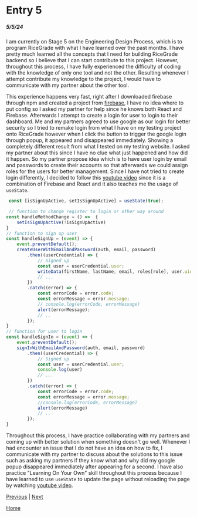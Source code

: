 # Entry 5
##### 5/5/24

I am currently on Stage 5 on the Engineering Design Process, which is to program RiceGrade with what I have learned over the past months. I have pretty much learned all the concepts that I need for building RiceGrade backend so I believe that I can start contribute to this project. However, throughout this process, I have fully experienced the difficulty of coding with the knowledge of only one tool and not the other. Resulting whenever I attempt contribute my knowledge to the project, I would have to communicate with my partner about the other tool.

This experience happens very fast, right after I downloaded firebase through npm and created a project from [firebase](console.firebase.google.com), I have no idea where to put config so I asked my partner for help since he knows both React and Firebase. Afterwards I attempt to create a login for user to login to their dashboard. Me and my partners agreed to use google as our login for better security so I tried to remake login from what I have on my testing project onto RiceGrade however when I click the button to trigger the google login through popup, it appeared and disappeared immediately. Showing a completely different result from what I tested on my testing website. I asked my partner about this since I have no clue what just happened and how did it happen. So my partner propose idea which is to have user login by email and passwords to create their accounts so that afterwards we could assign roles for the users for better management. Since I have not tried to create login differently, I decided to follow this [youtube video](https://youtu.be/PngrpszT3aY?si=1Tt64EespJnEPa31) since it is a combination of Firebase and React and it also teaches me the usage of `useState`.

```js
 const [isSignUpActive, setIsSignUpActive] = useState(true);

 // function to change register to login or other way around
const handleMethodChange = () =>  {
    setIsSignUpActive(!isSignUpActive)
}
// function to sign up user
const handleSignUp = (event) => {
    event.preventDefault();
    createUserWithEmailAndPassword(auth, email, password)
        .then((userCredential) => {
            // Signed up
            const user = userCredential.user;
            writeData(firstName, lastName, email, roles[role], user.uid)
            // ...
        })
        .catch((error) => {
            const errorCode = error.code;
            const errorMessage = error.message;
            // console.log(errorCode, errorMessage)
            alert(errorMessage);
            // ..
        });
}
// function for user to login
const handleSignIn = (event) => {
    event.preventDefault();
    signInWithEmailAndPassword(auth, email, password)
        .then((userCredential) => {
            // Signed up
            const user = userCredential.user;
            console.log(user)
            // ...
        })
        .catch((error) => {
            const errorCode = error.code;
            const errorMessage = error.message;
            //console.log(errorCode, errorMessage)
            alert(errorMessage)
            // ..
        });
}
```

Throughout this process, I have practice collaborating with my partners and coming up with better solution when something doesn't go well. Whenever I had encounter an issue that I do not have an idea on how to fix, I communicate with my partner to discuss about the solutions to this issue such as asking my partners if they know what and why did my google popup disappeared immediately after appearing for a second. I have also practice "Learning On Your Own" skill throughout this process because I have learned to use `useState` to update the page without reloading the page by watching [youtube video](https://youtu.be/PngrpszT3aY?si=1Tt64EespJnEPa31).


[Previous](entry04.md) | [Next](entry06.md)

[Home](../README.md)
